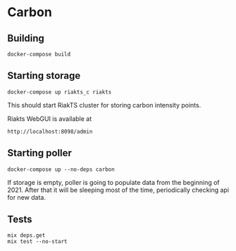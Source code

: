 # Carbon

## Building

```
docker-compose build
```

## Starting storage

```
docker-compose up riakts_c riakts
```

This should start RiakTS cluster for storing carbon intensity points.

Riakts WebGUI is available at

```
http://localhost:8098/admin
```

## Starting poller

```
docker-compose up --no-deps carbon
```

If storage is empty, poller is going to populate data from the beginning of 2021.
After that it will be sleeping most of the time, periodically checking api for new data.


## Tests

```
mix deps.get
mix test --no-start
```
